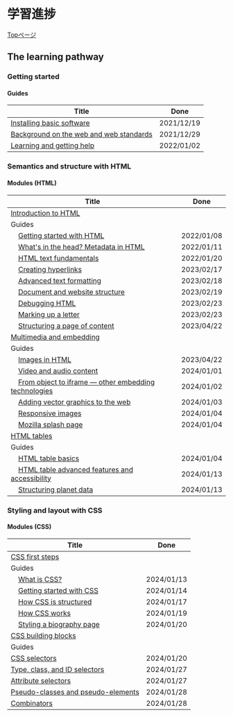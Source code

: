 # 学習進捗

[Topページ](https://developer.mozilla.org/en-US/docs/Learn/Front-end_web_developer)


## The learning pathway

### Getting started

#### Guides

| Title | Done |
| --- |:---:|
| [Installing basic software](https://developer.mozilla.org/en-US/docs/Learn/Getting_started_with_the_web/Installing_basic_software) | 2021/12/19 |
| [Background on the web and web standards](https://developer.mozilla.org/en-US/docs/Learn/Getting_started_with_the_web/The_web_and_web_standards) | 2021/12/29 |
| [Learning and getting help](https://developer.mozilla.org/en-US/docs/Learn/Learning_and_getting_help) | 2022/01/02 |

### Semantics and structure with HTML

#### Modules (HTML)

| Title | Done |
| --- |:---:|
| [Introduction to HTML](https://developer.mozilla.org/en-US/docs/Learn/HTML/Introduction_to_HTML#guides) |  |
| Guides |  |
| &nbsp;&nbsp;&nbsp;&nbsp;[Getting started with HTML](https://developer.mozilla.org/en-US/docs/Learn/HTML/Introduction_to_HTML/Getting_started) | 2022/01/08 |
| &nbsp;&nbsp;&nbsp;&nbsp;[What's in the head? Metadata in HTML](https://developer.mozilla.org/en-US/docs/Learn/HTML/Introduction_to_HTML/The_head_metadata_in_HTML) | 2022/01/11 |
| &nbsp;&nbsp;&nbsp;&nbsp;[HTML text fundamentals](https://developer.mozilla.org/en-US/docs/Learn/HTML/Introduction_to_HTML/HTML_text_fundamentals) | 2022/01/20 |
| &nbsp;&nbsp;&nbsp;&nbsp;[Creating hyperlinks](https://developer.mozilla.org/en-US/docs/Learn/HTML/Introduction_to_HTML/Creating_hyperlinks) | 2023/02/17 |
| &nbsp;&nbsp;&nbsp;&nbsp;[Advanced text formatting](https://developer.mozilla.org/en-US/docs/Learn/HTML/Introduction_to_HTML/Advanced_text_formatting) | 2023/02/18 |
| &nbsp;&nbsp;&nbsp;&nbsp;[Document and website structure](https://developer.mozilla.org/en-US/docs/Learn/HTML/Introduction_to_HTML/Document_and_website_structure) | 2023/02/19 |
| &nbsp;&nbsp;&nbsp;&nbsp;[Debugging HTML](https://developer.mozilla.org/en-US/docs/Learn/HTML/Introduction_to_HTML/Debugging_HTML) | 2023/02/23 |
| &nbsp;&nbsp;&nbsp;&nbsp;[Marking up a letter](https://developer.mozilla.org/en-US/docs/Learn/HTML/Introduction_to_HTML/Marking_up_a_letter) | 2023/02/23 |
| &nbsp;&nbsp;&nbsp;&nbsp;[Structuring a page of content](https://developer.mozilla.org/en-US/docs/Learn/HTML/Introduction_to_HTML/Structuring_a_page_of_content) | 2023/04/22 |
| [Multimedia and embedding](https://developer.mozilla.org/en-US/docs/Learn/HTML/Multimedia_and_embedding) |  |
| Guides |  |
| &nbsp;&nbsp;&nbsp;&nbsp;[Images in HTML](https://developer.mozilla.org/en-US/docs/Learn/HTML/Multimedia_and_embedding/Images_in_HTML) | 2023/04/22 |
| &nbsp;&nbsp;&nbsp;&nbsp;[Video and audio content](https://developer.mozilla.org/en-US/docs/Learn/HTML/Multimedia_and_embedding/Video_and_audio_content) | 2024/01/01 |
| &nbsp;&nbsp;&nbsp;&nbsp;[From object to iframe — other embedding technologies](https://developer.mozilla.org/en-US/docs/Learn/HTML/Multimedia_and_embedding/Other_embedding_technologies) | 2024/01/02 |
| &nbsp;&nbsp;&nbsp;&nbsp;[Adding vector graphics to the web](https://developer.mozilla.org/en-US/docs/Learn/HTML/Multimedia_and_embedding/Adding_vector_graphics_to_the_Web) | 2024/01/03 |
| &nbsp;&nbsp;&nbsp;&nbsp;[Responsive images](https://developer.mozilla.org/en-US/docs/Learn/HTML/Multimedia_and_embedding/Responsive_images) | 2024/01/04 |
| &nbsp;&nbsp;&nbsp;&nbsp;[Mozilla splash page](https://developer.mozilla.org/en-US/docs/Learn/HTML/Multimedia_and_embedding/Mozilla_splash_page) | 2024/01/04 |
| [HTML tables](https://developer.mozilla.org/en-US/docs/Learn/HTML/Tables) |  |
| Guides |  |
| &nbsp;&nbsp;&nbsp;&nbsp;[HTML table basics](https://developer.mozilla.org/en-US/docs/Learn/HTML/Tables/Basics#providing_common_styling_to_columns) | 2024/01/04 |
| &nbsp;&nbsp;&nbsp;&nbsp;[HTML table advanced features and accessibility](https://developer.mozilla.org/en-US/docs/Learn/HTML/Tables/Advanced) | 2024/01/13 |
| &nbsp;&nbsp;&nbsp;&nbsp;[Structuring planet data](https://developer.mozilla.org/en-US/docs/Learn/HTML/Tables/Structuring_planet_data) | 2024/01/13 |

### Styling and layout with CSS

#### Modules (CSS)

| Title | Done |
| --- |:---:|
| [CSS first steps](https://developer.mozilla.org/en-US/docs/Learn/CSS/First_steps) |  |
| Guides |  |
| &nbsp;&nbsp;&nbsp;&nbsp;[What is CSS?](https://developer.mozilla.org/en-US/docs/Learn/CSS/First_steps/What_is_CSS) | 2024/01/13 |
| &nbsp;&nbsp;&nbsp;&nbsp;[Getting started with CSS](https://developer.mozilla.org/en-US/docs/Learn/CSS/First_steps/Getting_started) | 2024/01/14 |
| &nbsp;&nbsp;&nbsp;&nbsp;[How CSS is structured](https://developer.mozilla.org/en-US/docs/Learn/CSS/First_steps/How_CSS_is_structured) | 2024/01/17 |
| &nbsp;&nbsp;&nbsp;&nbsp;[How CSS works](https://developer.mozilla.org/en-US/docs/Learn/CSS/First_steps/How_CSS_works) | 2024/01/19 |
| &nbsp;&nbsp;&nbsp;&nbsp;[Styling a biography page](https://developer.mozilla.org/en-US/docs/Learn/CSS/First_steps/Styling_a_biography_page) | 2024/01/20 |
| [CSS building blocks](https://developer.mozilla.org/en-US/docs/Learn/CSS/Building_blocks) |  |
| Guides |  |
| [CSS selectors](https://developer.mozilla.org/en-US/docs/Learn/CSS/Building_blocks/Selectors) | 2024/01/20 |
| [Type, class, and ID selectors](https://developer.mozilla.org/en-US/docs/Learn/CSS/Building_blocks/Selectors/Type_Class_and_ID_Selectors) | 2024/01/27 |
| [Attribute selectors](https://developer.mozilla.org/en-US/docs/Learn/CSS/Building_blocks/Selectors/Attribute_selectors) | 2024/01/27 |
| [Pseudo-classes and pseudo-elements](https://developer.mozilla.org/en-US/docs/Learn/CSS/Building_blocks/Selectors/Pseudo-classes_and_pseudo-elements) | 2024/01/28 |
| [Combinators](https://developer.mozilla.org/en-US/docs/Learn/CSS/Building_blocks/Selectors/Combinators) | 2024/01/28 |
